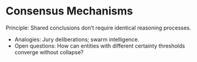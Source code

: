 # Consensus Mechanisms

Principle: Shared conclusions don’t require identical reasoning processes.

- Analogies: Jury deliberations; swarm intelligence.
- Open questions: How can entities with different certainty thresholds converge without collapse?

